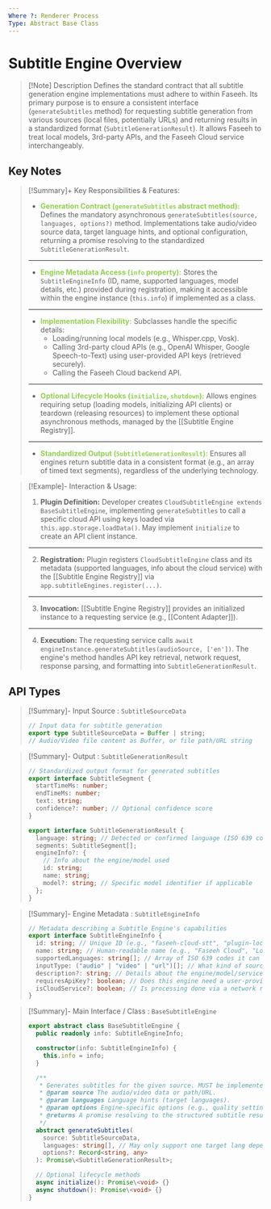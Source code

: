 ```yaml
---
Where ?: Renderer Process
Type: Abstract Base Class
---
```


# Subtitle Engine Overview

> [!Note] Description
> Defines the standard contract that all subtitle generation engine implementations must adhere to within Faseeh. Its primary purpose is to ensure a consistent interface (`generateSubtitles` method) for requesting subtitle generation from various sources (local files, potentially URLs) and returning results in a standardized format (`SubtitleGenerationResult`). It allows Faseeh to treat local models, 3rd-party APIs, and the Faseeh Cloud service interchangeably.

## Key Notes

> [!Summary]+ Key Responsibilities & Features:
>
> - <span style="font-weight:bold; color:rgb(146, 208, 80)">Generation Contract (`generateSubtitles` abstract method):</span> Defines the mandatory asynchronous `generateSubtitles(source, languages, options?)` method. Implementations take audio/video source data, target language hints, and optional configuration, returning a promise resolving to the standardized `SubtitleGenerationResult`.
>
> ---
>
> - <span style="font-weight:bold; color:rgb(146, 208, 80)">Engine Metadata Access (`info` property):</span> Stores the `SubtitleEngineInfo` (ID, name, supported languages, model details, etc.) provided during registration, making it accessible within the engine instance (`this.info`) if implemented as a class.
>
> ---
>
> - <span style="font-weight:bold; color:rgb(146, 208, 80)">Implementation Flexibility:</span> Subclasses handle the specific details:
>   - Loading/running local models (e.g., Whisper.cpp, Vosk).
>   - Calling 3rd-party cloud APIs (e.g., OpenAI Whisper, Google Speech-to-Text) using user-provided API keys (retrieved securely).
>   - Calling the Faseeh Cloud backend API.
>
> ---
>
> - <span style="font-weight:bold; color:rgb(146, 208, 80)">Optional Lifecycle Hooks (`initialize`, `shutdown`):</span> Allows engines requiring setup (loading models, initializing API clients) or teardown (releasing resources) to implement these optional asynchronous methods, managed by the [[Subtitle Engine Registry]].
>
> ---
>
> - <span style="font-weight:bold; color:rgb(146, 208, 80)">Standardized Output (`SubtitleGenerationResult`):</span> Ensures all engines return subtitle data in a consistent format (e.g., an array of timed text segments), regardless of the underlying technology.

> [!Example]- Interaction & Usage:
>
> 1.  **Plugin Definition:** Developer creates `CloudSubtitleEngine extends BaseSubtitleEngine`, implementing `generateSubtitles` to call a specific cloud API using keys loaded via `this.app.storage.loadData()`. May implement `initialize` to create an API client instance.
>
> ---
>
> 2.  **Registration:** Plugin registers `CloudSubtitleEngine` class and its metadata (supported languages, info about the cloud service) with the [[Subtitle Engine Registry]] via `app.subtitleEngines.register(...)`.
>
> ---
>
> 3.  **Invocation:** [[Subtitle Engine Registry]] provides an initialized instance to a requesting service (e.g., [[Content Adapter]]).
>
> ---
>
> 4.  **Execution:** The requesting service calls `await engineInstance.generateSubtitles(audioSource, ['en'])`. The engine's method handles API key retrieval, network request, response parsing, and formatting into `SubtitleGenerationResult`.

## API Types

> [!Summary]- Input Source : `SubtitleSourceData`
>
> ```ts
> // Input data for subtitle generation
> export type SubtitleSourceData = Buffer | string;
> // Audio/Video file content as Buffer, or file path/URL string
> ```

> [!Summary]- Output : `SubtitleGenerationResult`
>
> ```ts
> // Standardized output format for generated subtitles
> export interface SubtitleSegment {
>   startTimeMs: number;
>   endTimeMs: number;
>   text: string;
>   confidence?: number; // Optional confidence score
> }
>
> export interface SubtitleGenerationResult {
>   language: string; // Detected or confirmed language (ISO 639 code)
>   segments: SubtitleSegment[];
>   engineInfo?: {
>     // Info about the engine/model used
>     id: string;
>     name: string;
>     model?: string; // Specific model identifier if applicable
>   };
> }
> ```

> [!Summary]- Engine Metadata : `SubtitleEngineInfo`
>
> ```ts
> // Metadata describing a Subtitle Engine's capabilities
> export interface SubtitleEngineInfo {
>   id: string; // Unique ID (e.g., "faseeh-cloud-stt", "plugin-local-whisper")
>   name: string; // Human-readable name (e.g., "Faseeh Cloud", "Local Whisper (Medium)")
>   supportedLanguages: string[]; // Array of ISO 639 codes it can transcribe
>   inputType: ("audio" | "video" | "url")[]; // What kind of source it accepts
>   description?: string; // Details about the engine/model/service
>   requiresApiKey?: boolean; // Does this engine need a user-provided key via plugin settings?
>   isCloudService?: boolean; // Is processing done via a network request?
> }
> ```

> [!Summary]- Main Interface / Class : `BaseSubtitleEngine`
>
> ```ts
> export abstract class BaseSubtitleEngine {
>   public readonly info: SubtitleEngineInfo;
>
>   constructor(info: SubtitleEngineInfo) {
>     this.info = info;
>   }
>
>   /**
>    * Generates subtitles for the given source. MUST be implemented by subclasses.
>    * @param source The audio/video data or path/URL.
>    * @param languages Language hints (target languages).
>    * @param options Engine-specific options (e.g., quality settings, task type).
>    * @returns A promise resolving to the structured subtitle result.
>    */
>   abstract generateSubtitles(
>     source: SubtitleSourceData,
>     languages: string[], // May only support one target lang depending on engine
>     options?: Record<string, any>
>   ): Promise\<SubtitleGenerationResult>;
>
>   // Optional lifecycle methods
>   async initialize(): Promise\<void> {}
>   async shutdown(): Promise\<void> {}
> }
> ```
